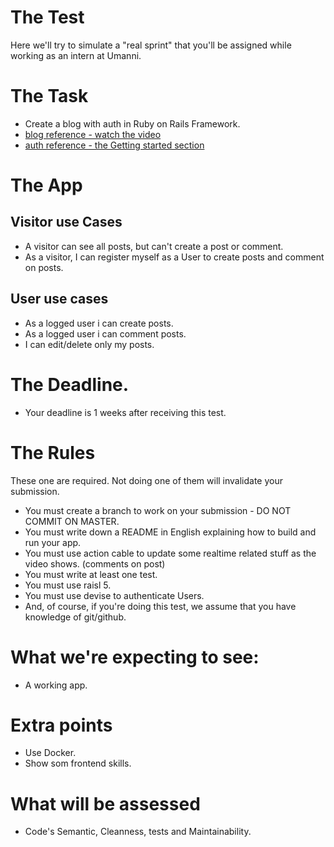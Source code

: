 # The Test
Here we'll try to simulate a "real sprint" that you'll be assigned while working as an intern at Umanni.
# The Task
- Create a blog with auth in Ruby on Rails Framework.
- [blog reference - watch the video](http://rubyonrails.org/)
- [auth reference - the Getting started section](https://github.com/plataformatec/devise#getting-started)
# The App
## Visitor use Cases
- A visitor can see all posts, but can't create a post or comment.
- As a visitor, I can register myself as a User to create posts and comment on posts.
## User use cases
- As a logged user i can create posts.
- As a logged user i can comment posts.
- I can edit/delete only my posts.
# The Deadline.
- Your deadline is 1 weeks after receiving this test. 
# The Rules
These one are required. Not doing one of them will invalidate your submission.
- You must create a branch to work on your submission - DO NOT COMMIT ON MASTER.
- You must write down a README in English explaining how to build and run your app.
- You must use action cable to update some realtime related stuff as the video shows. (comments on post)
- You must write at least one test.
- You must use raisl 5.
- You must use devise to authenticate Users.
- And, of course, if you're doing this test, we assume that you have knowledge of git/github.
# What we're expecting to see:
- A working app.
# Extra points
- Use Docker.
- Show som frontend skills.
# What will be assessed
- Code's Semantic, Cleanness, tests and Maintainability.
